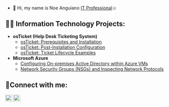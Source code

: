 - 👋 Hi, my name is Noe Anguiano <a href="https://linkedin.com/in/noe-anguiano-13bb6962">IT Professional</a>☺</h1>

<h2>👨‍💻 Information Technology Projects:</h2>

- <b>osTicket (Help Desk Ticketing System)</b>
  - [osTicket: Prerequisites and Installation](https://github.com/NoeAnguiano86/osticket-prereqs)
  - [osTicket: Post-Installation Configuration](https://github.com/NoeAnguiano86/post-install-config)
  - [osTicket: Ticket Lifecycle Examples](https://github.com/joshmadakorcc/ticket-lifecycle)
- <b>Microsoft Azure</b>
  - [Configuring On-premises Active Directory within Azure VMs](https://github.com/NoeAnguiano86/configure-ad)
  - [Network Security Groups (NSGs) and Inspecting Network Protocols](https://github.com/NoeAnguiano86/azure-network-protocols)

<h2>🤳Connect with me:</h2>


[<img align="left" alt="Josh | LinkedIn" width="22px" src="https://cdn.jsdelivr.net/npm/simple-icons@v3/icons/linkedin.svg" />][linkedin]
[<img align="left" alt="Josh | Instagram" width="22px" src="https://cdn.jsdelivr.net/npm/simple-icons@v3/icons/instagram.svg" />][instagram]

[instagram]: https://www.instagram.com/noe_a_anguiano
[linkedin]: https://linkedin.com/in/noe-anguiano-13bb6962

<!---
NoeAnguiano86/NoeAnguiano86 is a ✨ special ✨ repository because its `README.md` (this file) appears on your GitHub profile.
You can click the Preview link to take a look at your changes.
--->
